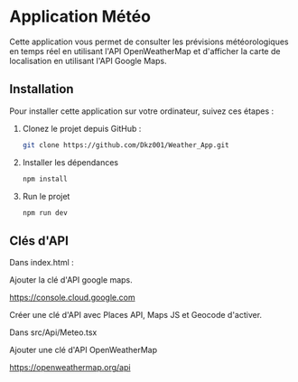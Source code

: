 # Application Météo

Cette application vous permet de consulter les prévisions météorologiques en temps réel en utilisant l'API OpenWeatherMap et d'afficher la carte de localisation en utilisant l'API Google Maps.

## Installation

Pour installer cette application sur votre ordinateur, suivez ces étapes :

1. Clonez le projet depuis GitHub :

   ```bash
   git clone https://github.com/Dkz001/Weather_App.git

2. Installer les dépendances

   ```bash
   npm install

3. Run le projet

   ```bash
   npm run dev
   
## Clés d'API

Dans index.html : 

Ajouter la clé d'API google maps.

https://console.cloud.google.com

Créer une clé d'API avec Places API, Maps JS et Geocode d'activer.


Dans src/Api/Meteo.tsx

Ajouter une clé d'API OpenWeatherMap

https://openweathermap.org/api



